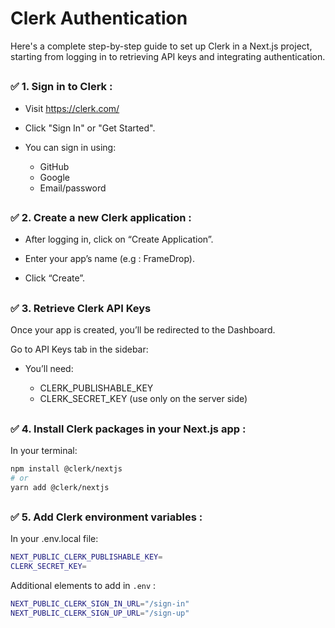 # Clerk Authentication

Here's a complete step-by-step guide to set up Clerk in a Next.js project, starting from logging in to retrieving API keys and integrating authentication.

##

### ✅ 1. Sign in to Clerk :

- Visit https://clerk.com/

- Click "Sign In" or "Get Started".

- You can sign in using:

    - GitHub
    - Google
    - Email/password

##

### ✅ 2. Create a new Clerk application :

- After logging in, click on “Create Application”.

- Enter your app’s name (e.g : FrameDrop).

- Click “Create”.

##

### ✅ 3. Retrieve Clerk API Keys

Once your app is created, you’ll be redirected to the Dashboard.

Go to API Keys tab in the sidebar:

- You’ll need:

    - CLERK_PUBLISHABLE_KEY
    - CLERK_SECRET_KEY (use only on the server side)

##

### ✅ 4. Install Clerk packages in your Next.js app : 

In your terminal:

```bash
npm install @clerk/nextjs
# or
yarn add @clerk/nextjs
```

##

### ✅ 5. Add Clerk environment variables :

In your .env.local file:

```bash
NEXT_PUBLIC_CLERK_PUBLISHABLE_KEY=
CLERK_SECRET_KEY=
```

Additional elements to add in `.env` :

```bash
NEXT_PUBLIC_CLERK_SIGN_IN_URL="/sign-in"
NEXT_PUBLIC_CLERK_SIGN_UP_URL="/sign-up"
```